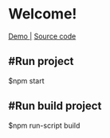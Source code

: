 <h1 className="text-center">Welcome!</h1>
<a href="http://207.148.100.47" target="_blank">Demo |</a>
<a href="https://github.com/vanson9x/react-test-skill/tree/react-typescript" target="_blank">Source code</a>
<h2>#Run project</h2>
<p>$npm start</p>
<h2>#Run build project</h2>
<p>$npm run-script build</p>

